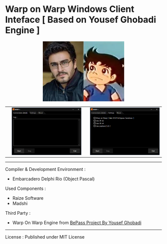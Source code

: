 # Warp on Warp Windows Client Inteface [ Based on Yousef Ghobadi Engine ]


<div align='center'>
   <img src="https://github.com/NIKJOO/WarpOnWarp-Windows-Client/blob/main/Pic/images.jpg" alt="logo header"><br/>
</div>


<table>
    <tr>
        <td></td>
        <td><img src="https://github.com/NIKJOO/WarpOnWarp-Windows-Client/blob/main/Pic/1.jpg" /></td>
        <td></td>
        <td><img src="https://github.com/NIKJOO/WarpOnWarp-Windows-Client/blob/main/Pic/2.jpg" /></td>
    </tr>
</table>

 ______

Compiler & Development Environment : 
  - Embarcadero Delphi Rio (Object Pascal)

 Used Components : 
   - Raize Software
   - Madshi

Third Party :
  - Warp On Warp Engine from <a href="https://github.com/bepass-org/warp-plus">BePass Project By Yousef Ghobadi</a>

 ______

License : Published under MIT License




        
